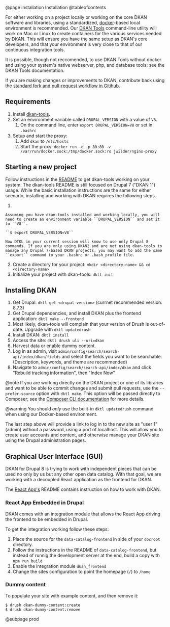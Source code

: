 @page installation Installation
@tableofcontents

For either working on a project locally or working on the core DKAN software and libraries, using a standardized, [docker](https://www.docker.com/)-based local environment is recommended. Our [DKAN Tools](https://github.com/getdkan/dkan-tools) command-line utility will work on Mac or Linux to create containers for the various services needed by DKAN. This will ensure you have the same setup as DKAN's core developers, and that your environment is very close to that of our continuous integration tools.

It is possible, though not reccomended, to use DKAN Tools without docker and using your system's native webserver, php, and database tools; see the DKAN Tools documentation.

If you are making changes or improvements to DKAN, contribute back using the [standard fork and pull-request workflow in Gitihub](https://help.github.com/categories/collaborating-with-issues-and-pull-requests/).

## Requirements

1. Install [dkan-tools](https://github.com/GetDKAN/dkan-tools). 
2. Set an environment variable called ``DRUPAL_VERSION`` with a value of ``V8``.
    1. On the command line, enter ``export DRUPAL_VERSION=V8`` or set in ``.bashrc``
3. Setup and start the proxy:
    1. Add `dkan` to `/etc/hosts`
    2. Start the proxy: 
    ``docker run -d -p 80:80 -v /var/run/docker.sock:/tmp/docker.sock:ro jwilder/nginx-proxy``

## Starting a new project

Follow instructions in the [README](https://github.com/getdkan/dkan-tools) to get dkan-tools working on your system. The dkan-tools README is still focused on Drupal 7 ("DKAN 1") usage. While the basic installation instructions are the same for either scenario, installing and working with DKAN requires the following steps.  

1. 

    Assuming you have dkan-tools installed and working locally, you will need to create an environment variable ``DRUPAL_VERSION`` and set it to ``V8``.

    ``$ export DRUPAL_VERSION=V8``

    Now DTKL in your current session will know to use only Drupal 8 commands. If you are only using DKAN2 and are not using dkan-tools to manage any Drupal 7-based DKAN projects, you may want to add the same ``export`` command to your .bashrc or .bash_profile file.

2. Create a directory for your project: ``mkdir <directory-name> && cd <directory-name>``
3. Initialize your project with dkan-tools: ``dktl init``

## Installing DKAN

1. Get Drupal: ``dktl get <drupal-version>`` (currnet recommended version: 8.7.3)
2. Get Drupal dependencies, and install DKAN plus the frontend application: ``dktl make --frontend``
3. Most likely, dkan-tools will complain that your version of Drush is out-of-date. Upgrade with ``dktl updatedrush``
4. Install DKAN: ``dktl install``
5. Access the site: ``dktl drush uli --uri=dkan``
6. Harvest data or enable dummy content.
7. Log in as admin, visit ``admin/config/search/search-api/index/dkan/fields`` and select the fields you want to be searchable. (Description, keywords, and theme are recommended)
8. Navigate to ``admin/config/search/search-api/index/dkan`` and click "Rebuild tracking information", then "Index Now"

@note
  If you are working directly on the DKAN project or one of its libraries and want to be able to 
  commit changes and submit pull requests, use the `--prefer-source` option with `dktl make`. 
  This option will be passed directly to Composer; see the [Composer CLI documentation](https://getcomposer.org/doc/03-cli.md#command-line-interface-commands) for more details.

@warning
  You should *only* use the built-in `dktl updatedrush` command when using our Docker-based environment.

The last step above will provide a link to log in to the new site as "user 1" (admin) without a password, using a port of localhost. This will allow you to create user accounts and content, and otherwise manage your DKAN site using the Drupal administration pages. 

## Graphical User Interface (GUI)
 
 DKAN for Drupal 8 is trying to work with independent pieces that can be used no only by us but any other open data catalog. With that goal, we are working with a decoupled React application as the frontend for DKAN.
 
 The [React App's](https://github.com/GetDKAN/data-catalog-frontend) README contains instruction on how to work with DKAN.
 
 ### React App Embedded in Drupal
 
 DKAN comes with an integration module that allows the React App driving the frontend to be embedded in Drupal.
 
 To get the integration working follow these steps:
 1. Place the source for the ``data-catalog-frontend`` in side of your ``docroot`` directory.
 2. Follow the instructions in the README of ``data-catalog-frontend``, but instead of runnig the development server at the end, build a copy with ``npm run build``
 3. Enable the integration module ``dkan_frontend``
 4. Change the sites configuration to point the homepage (``/``) to ``/home``

### Dummy content

To populate your site with example content, and then remove it:

```      
$ drush dkan-dummy-content:create
$ drush dkan-dummy-content:remove
```

@subpage prod